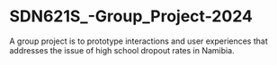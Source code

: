 # SDN621S_-Group_Project-2024
A group project is to prototype interactions and user experiences that  addresses the issue of high school dropout rates in Namibia. 
